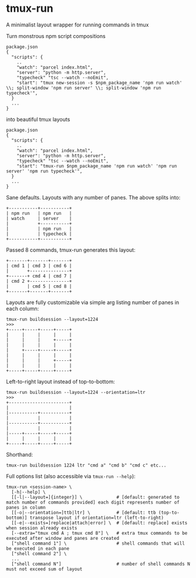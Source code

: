 tmux-run
========
A minimalist layout wrapper for running commands in tmux

Turn monstrous npm script compositions
```
package.json
{
  "scripts": {
    ..
    "watch": "parcel index.html",
    "server": "python -m http.server",
    "typecheck" "tsc --watch --noEmit",
    "start": "tmux new-session -s $npm_package_name 'npm run watch' \\; split-window 'npm run server' \\; split-window 'npm run typecheck'",
  }
  ...
}
```
into beautiful tmux layouts
```
package.json
{
  "scripts": {
    ..
    "watch": "parcel index.html",
    "server": "python -m http.server",
    "typecheck" "tsc --watch --noEmit",
    "start": "tmux-run $npm_package_name 'npm run watch' 'npm run server' 'npm run typecheck'",
  }
  ...
}
```

Sane defaults. Layouts with any number of panes. The above splits into:
```
+-----------+-----------+
| npm run   | npm run   |
| watch     | server    |
|           +-----------+
|           | npm run   |
|           | typecheck |
+-----------+-----------+
```

Passed 8 commands, tmux-run generates this layout:
```
+-------+-------+-------+
| cmd 1 | cmd 3 | cmd 6 |
|       +---------------+
+-------+ cmd 4 | cmd 7 |
| cmd 2 +---------------+
|       | cmd 5 | cmd 8 |
+-------+-------+-------+
```

Layouts are fully customizable via simple arg listing number of panes in each column:
```
tmux-run buildsession --layout=1224
>>>
+-----+-----+-----+-----+
|     |     |     |     |
|     |     |     +-----+
|     |     |     |     |
|     +-----+-----+-----+
|     |     |     |     |
|     |     |     +-----+
|     |     |     |     |
+-----+-----+-----+-----+
```

Left-to-right layout instead of top-to-bottom:
```
tmux-run buildsession --layout=1224 --orientation=ltr
>>>
+-----------------------+
|                       |
|-----------+-----------+
|           |           |
|-----------+-----------+
|           |           |
|-----+-----+-----+-----+
|     |     |     |     |
+-----+-----+-----+-----+
```

Shorthand:
```
tmux-run buildsession 1224 ltr "cmd a" "cmd b" "cmd c" etc...
```

Full options list (also accessible via `tmux-run --help`):
```
tmux-run <session-name> \
  [-h|--help] \
  [[-l|--layout=]{integer}] \             # [default: generated to match number of commands provided] each digit represents number of panes in column
  [[-o|--orientation=]ttb|ltr] \          # [default: ttb (top-to-bottom)] transpose layout if orientation=ltr (left-to-right)
  [[-e|--exists=]replace|attach|error] \  # [default: replace] exists when session already exists
  [--extra="tmux cmd A ; tmux cmd B"] \   # extra tmux commands to be executed after window and panes are created
  ["shell command 1"] \                   # shell commands that will be executed in each pane
  ["shell command 2"] \
  ...
  ["shell command N"]                     # number of shell commands N must not exceed sum of layout
```
